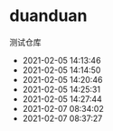 # duanduan
测试仓库

* 2021-02-05 14:13:46
* 2021-02-05 14:14:50
* 2021-02-05 14:20:46
* 2021-02-05 14:25:31
* 2021-02-05 14:27:44
* 2021-02-07 08:34:02
* 2021-02-07 08:37:27